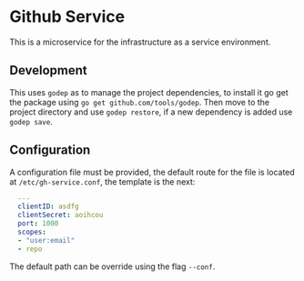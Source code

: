 # Github Service

This is a microservice for the infrastructure as a service environment.

## Development

This uses `godep` as to manage the project dependencies, to install it go get the package using `go get github.com/tools/godep`. Then move to the project directory and use `godep restore`, if a new dependency is added use `godep save`.

## Configuration

A configuration file must be provided, the default route for the file is located at `/etc/gh-service.conf`, the template is the next:

````yaml
  ---
  clientID: asdfg
  clientSecret: aoihcou
  port: 1000
  scopes:
  - "user:email"
  - repo
````

The default path can be override using the flag `--conf`.
